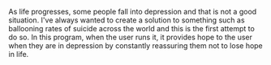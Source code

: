 As life progresses, some people fall into depression and that is not a good situation.
I've always wanted to create a solution to something such as ballooning rates of suicide across the world and this is the first attempt to do so.
In this program, when the user runs it, it provides hope to the user when they are in depression by constantly reassuring them not to lose hope in life.
